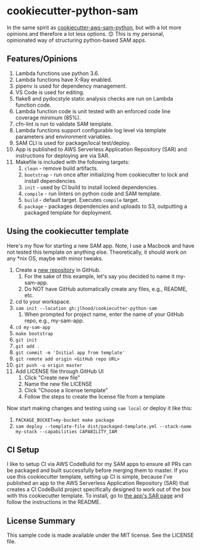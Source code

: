 # cookiecutter-python-sam

In the same spirit as [cookiecutter-aws-sam-python](https://github.com/aws-samples/cookiecutter-aws-sam-python), but with a lot more opinions and therefore a lot less options. 😊 This is my personal, opinionated way of structuring python-based SAM apps.

## Features/Opinions

1. Lambda functions use python 3.6.
1. Lambda functions have X-Ray enabled.
1. pipenv is used for dependency management.
1. VS Code is used for editing.
1. flake8 and pydocstyle static analysis checks are run on Lambda function code.
1. Lambda function code is unit tested with an enforced code line coverage minimum (85%).
1. cfn-lint is run to validate SAM template.
1. Lambda functions support configurable log level via template parameters and environment variables.
1. SAM CLI is used for package/local test/deploy.
1. App is published to AWS Serverless Application Repository (SAR) and instructions for deploying are via SAR.
1. Makefile is included with the following targets:
    1. `clean` - remove build artifacts.
    1. `bootstrap` - run once after initializing from cookiecutter to lock and install dependencies.
    1. `init` - used by CI build to install locked dependencies.
    1. `compile` - run linters on python code and SAM template.
    1. `build` - default target. Executes `compile` target.
    1. `package` - packages dependencies and uploads to S3, outputting a packaged template for deployment.

## Using the cookiecutter template

Here's my flow for starting a new SAM app. Note, I use a Macbook and have not tested this template on anything else. Theoretically, it should work on any *nix OS, maybe with minor tweaks.

1. Create a [new repository](https://github.com/new) in GitHub.
    1. For the sake of this example, let's say you decided to name it my-sam-app.
    1. Do NOT have GitHub automatically create any files, e.g., README, etc.
1. cd to your workspace.
1. `sam init --location gh:jlhood/cookiecutter-python-sam`
    1. When prompted for project name, enter the name of your GitHub repo, e.g., my-sam-app.
1. `cd my-sam-app`
1. `make bootstrap`
1. `git init`
1. `git add .`
1. `git commit -m 'Initial app from template'`
1. `git remote add origin <GitHub repo URL>`
1. `git push -u origin master`
1. Add LICENSE file through GitHub UI
    1. Click "Create new file"
    1. Name the new file LICENSE
    1. Click "Choose a license template"
    1. Follow the steps to create the license file from a template

Now start making changes and testing using `sam local` or deploy it like this:

1. `PACKAGE_BUCKET=my-bucket make package`
1. `sam deploy --template-file dist/packaged-template.yml --stack-name my-stack --capabilities CAPABILITY_IAM`

## CI Setup

I like to setup CI via AWS CodeBuild for my SAM apps to ensure all PRs can be packaged and built successfully before merging them to master. If you use this cookiecutter template, setting up CI is simple, because I've published an app to the AWS Serverless Application Repository (SAR) that creates a CI CodeBuild project specifically designed to work out of the box with this cookiecutter template. To install, go to [the app's SAR page](https://serverlessrepo.aws.amazon.com/applications/arn:aws:serverlessrepo:us-east-1:277187709615:applications~python-sam-codebuild-ci) and follow the instructions in the README.

## License Summary

This sample code is made available under the MIT license. See the LICENSE file.